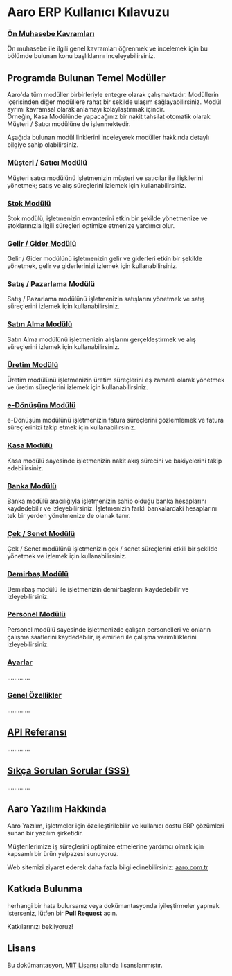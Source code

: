 # Aaro ERP Kullanıcı Kılavuzu

### [Ön Muhasebe Kavramları](/OnMuhasebeGiris/Icindekiler.md)
Ön muhasebe ile ilgili genel kavramları öğrenmek ve incelemek için bu bölümde bulunan konu başlıklarını inceleyebilirsiniz.



## Programda Bulunan Temel Modüller

Aaro'da tüm modüller birbirleriyle entegre olarak çalışmaktadır. Modüllerin içerisinden diğer modüllere rahat bir şekilde ulaşım sağlayabilirsiniz. Modül ayrımı kavramsal olarak anlamayı kolaylaştırmak içindir.   
Örneğin, Kasa Modülünde yapacağınız bir nakit tahsilat otomatik olarak Müşteri / Satıcı modülüne de işlenmektedir.

Aşağıda bulunan modül linklerini inceleyerek modüller hakkında detaylı bilgiye sahip olabilirsiniz.


### [Müşteri / Satıcı Modülü](/MusteriSatici/Icindekiler.md)

Müşteri satıcı modülünü işletmenizin müşteri ve satıcılar ile ilişkilerini yönetmek; satış ve alış süreçlerini izlemek için kullanabilirsiniz. 

### [Stok Modülü](/Stok/Icindekiler.md)

Stok modülü, işletmenizin envanterini etkin bir şekilde yönetmenize ve stoklarınızla ilgili süreçleri optimize etmenize yardımcı olur.

### [Gelir / Gider Modülü](/GelirGider/Icindekiler.md)

Gelir / Gider modülünü işletmenizin gelir ve giderleri etkin bir şekilde yönetmek, gelir ve giderlerinizi izlemek için kullanabilirsiniz.

### [Satış / Pazarlama Modülü](/SatisPazarlama/Icindekiler.md)

Satış / Pazarlama modülünü işletmenizin satışlarını yönetmek ve satış süreçlerini izlemek için kullanabilirsiniz. 

### [Satın Alma Modülü](/SatinAlma/Icindekiler.md)

Satın Alma modülünü işletmenizin alışlarını gerçekleştirmek ve alış süreçlerini izlemek için kullanabilirsiniz. 

### [Üretim Modülü](/Uretim/Icindekiler.md)

Üretim modülünü işletmenizin üretim süreçlerini eş zamanlı olarak yönetmek ve üretim süreçlerini izlemek için kullanabilirsiniz. 

### [e-Dönüşüm Modülü](/E-Donusum/Icindekiler.md)

e-Dönüşüm modülünü işletmenizin fatura süreçlerini gözlemlemek ve fatura süreçlerinizi takip etmek için kullanabilirsiniz.

### [Kasa Modülü](/Kasa/Icindekiler.md)

Kasa modülü sayesinde işletmenizin nakit akış sürecini ve bakiyelerini takip edebilirsiniz. 

### [Banka Modülü](/Banka/Icindekiler.md)

Banka modülü aracılığıyla işletmenizin sahip olduğu banka hesaplarını kaydedebilir ve izleyebilirsiniz. İşletmenizin farklı bankalardaki hesaplarını tek bir yerden yönetmenize de olanak tanır.

### [Çek / Senet Modülü](/CekSenet/Icindekiler.md)

Çek / Senet modülünü işletmenizin çek / senet süreçlerini etkili bir şekilde yönetmek ve izlemek için kullanabilirsiniz. 

### [Demirbaş Modülü](/Demirbas/Icindekiler.md)

Demirbaş modülü ile işletmenizin demirbaşlarını kaydedebilir ve izleyebilirsiniz.

### [Personel Modülü](/Personel/Icindekiler.md)

Personel modülü sayesinde işletmenizde çalışan personelleri ve onların çalışma saatlerini kaydedebilir, iş emirleri ile çalışma verimliliklerini izleyebilirsiniz.

### [Ayarlar](/Ayarlar/Icindekiler.md)

.............

### [Genel Özellikler](/GenelOzellikler/Icindekiler.md)

.............

## [API Referansı](/API/Icindekiler.md)

.............

## [Sıkça Sorulan Sorular (SSS)](../sss.md)

.............


## Aaro Yazılım Hakkında

Aaro Yazılım, işletmeler için özelleştirilebilir ve kullanıcı dostu ERP çözümleri sunan bir yazılım şirketidir.

Müşterilerimize iş süreçlerini optimize etmelerine yardımcı olmak için kapsamlı bir ürün yelpazesi sunuyoruz.

Web sitemizi ziyaret ederek daha fazla bilgi edinebilirsiniz: 
[aaro.com.tr](https://www.aaro.com.tr)

## Katkıda Bulunma

herhangi bir hata bulursanız veya dokümantasyonda iyileştirmeler yapmak isterseniz, lütfen bir **Pull Request** açın. 

Katkılarınızı bekliyoruz!

## Lisans

Bu dokümantasyon, [MIT Lisansı](LICENSE) altında lisanslanmıştır.
